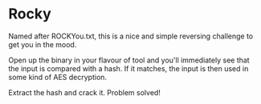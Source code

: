 Rocky
============

Named after ROCKYou.txt, this is a nice and simple reversing challenge to get you in the mood.

Open up the binary in your flavour of tool and you'll immediately see that the input is compared with a hash. If it matches, the input is then used in some kind of AES decryption.

Extract the hash and crack it. Problem solved!
